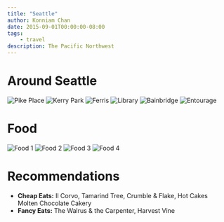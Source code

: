 ```yaml
---
title: "Seattle"
author: Konniam Chan
date: 2015-09-01T00:00:00-08:00
tags:
    - travel
description: The Pacific Northwest
---
```


# Around Seattle
![Pike Place](/img/seattle/pike-place.jpg)
![Kerry Park](/img/seattle/kerry-park.jpg)
![Ferris](/img/seattle/ferris.jpg)
![Library](/img/seattle/library.jpg)
![Bainbridge](/img/seattle/bainbridge.jpg)
![Entourage](/img/seattle/entourage.jpg)

# Food
![Food 1](/img/seattle/food-1.jpg)
![Food 2](/img/seattle/food-2.jpg)
![Food 3](/img/seattle/food-3.jpg)
![Food 4](/img/seattle/food-4.jpg)


# Recommendations
- __Cheap Eats:__ Il Corvo, Tamarind Tree, Crumble & Flake, Hot Cakes Molten Chocolate Cakery
- __Fancy Eats:__ The Walrus & the Carpenter, Harvest Vine